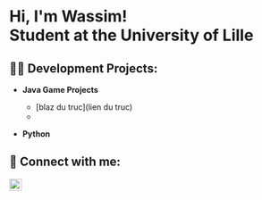 <h1>Hi, I'm Wassim! <br/>Student at the University of Lille</h1>

<h2>👨‍💻 Development Projects:</h2>

- <b>Java Game Projects</b>

  - [blaz du truc](lien du truc)
  - 
- <b>Python</b>

<h2> 🤳 Connect with me:</h2>

[<img align="left" alt="JoshMadakor | LinkedIn" width="22px" src="https://cdn.jsdelivr.net/npm/simple-icons@v3/icons/linkedin.svg" />][linkedin]


[linkedin]: https://linkedin.com/in/
